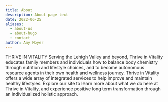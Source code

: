 ```yaml
---
title: About
description: About page text
date: 2022-06-25
aliases:
  - about-us
  - about-hugo
  - contact
author: Amy Moyer
---
```



THRIVE IN VITALITY
Serving the Lehigh Valley and beyond, Thrive in Vitality educates family members and individuals how to balance body chemistry through nutrition and lifestyle choices, and to become autonomous resource agents in their own health and wellness journey.  Thrive in Vitality offers a wide array of integrated services to help improve and maintain healthy lifestyles.  Explore our site to learn more about what we do here at Thrive in Vitality, and experience positive long term transformation through an individualized holistic approach.